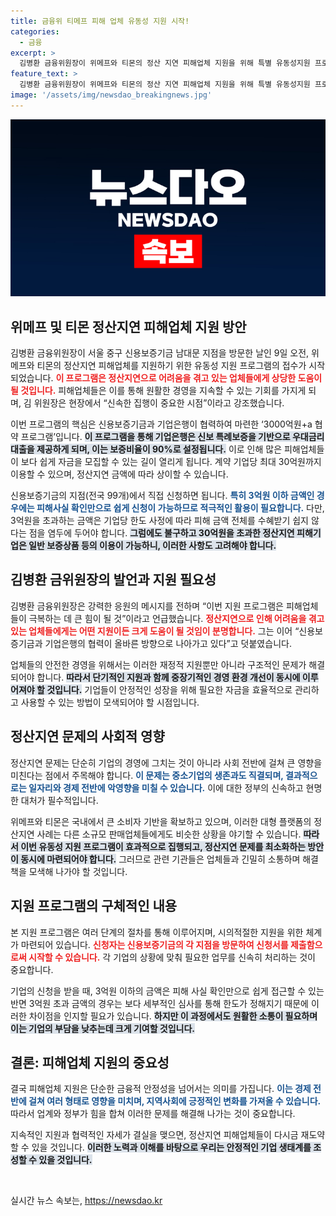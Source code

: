 ```yaml
---
title: 금융위 티메프 피해 업체 유동성 지원 시작!
categories:
  - 금융
excerpt: >
  김병환 금융위원장이 위메프와 티몬의 정산 지연 피해업체 지원을 위해 특별 유동성지원 프로그램을 점검했습니다. 최대 30억원 지원과 우대조건 제공, 신속한 집행이 절실한 시점! 클릭하여 자세한 내용을 확인하세요!
feature_text: >
  김병환 금융위원장이 위메프와 티몬의 정산 지연 피해업체 지원을 위해 특별 유동성지원 프로그램을 점검했습니다. 최대 30억원 지원과 우대조건 제공, 신속한 집행이 절실한 시점! 클릭하여 자세한 내용을 확인하세요!
image: '/assets/img/newsdao_breakingnews.jpg'
---
```


<p><img src="/assets/img/newsdao_breakingnews.jpg" alt="ranknews 속보" /></p>

<h2 data-ke-size="size26">위메프 및 티몬 정산지연 피해업체 지원 방안</h2>

<p data-ke-size="size16">김병환 금융위원장이 서울 중구 신용보증기금 남대문 지점을 방문한 날인 9일 오전, 위메프와 티몬의 정산지연 피해업체를 지원하기 위한 유동성 지원 프로그램의 접수가 시작되었습니다. <b><span style="color: #ee2323;">이 프로그램은 정산지연으로 어려움을 겪고 있는 업체들에게 상당한 도움이 될 것입니다.</span></b> 피해업체들은 이를 통해 원활한 경영을 지속할 수 있는 기회를 가지게 되며, 김 위원장은 현장에서 “신속한 집행이 중요한 시점”이라고 강조했습니다.</p>

<p data-ke-size="size16">이번 프로그램의 핵심은 신용보증기금과 기업은행이 협력하여 마련한 ‘3000억원+a 협약 프로그램’입니다. <b><span style="background-color: #21538527;">이 프로그램을 통해 기업은행은 신보 특례보증을 기반으로 우대금리 대출을 제공하게 되며, 이는 보증비율이 90%로 설정됩니다.</span></b> 이로 인해 많은 피해업체들이 보다 쉽게 자금을 모집할 수 있는 길이 열리게 됩니다. 계약 기업당 최대 30억원까지 이용할 수 있으며, 정산지연 금액에 따라 상이할 수 있습니다.</p>

<p data-ke-size="size16">신용보증기금의 지점(전국 99개)에서 직접 신청하면 됩니다. <b><span style="color: #1a5490;">특히 3억원 이하 금액인 경우에는 피해사실 확인만으로 쉽게 신청이 가능하므로 적극적인 활용이 필요합니다.</span></b> 다만, 3억원을 초과하는 금액은 기업당 한도 사정에 따라 피해 금액 전체를 수혜받기 쉽지 않다는 점을 염두에 두어야 합니다. <b><span style="background-color: #21538527;">그럼에도 불구하고 30억원을 초과한 정산지연 피해기업은 일반 보증상품 등의 이용이 가능하니, 이러한 사항도 고려해야 합니다.</span></b></p>

<h2 data-ke-size="size26">김병환 금위원장의 발언과 지원 필요성</h2>

<p data-ke-size="size16">김병환 금융위원장은 강력한 응원의 메시지를 전하며 “이번 지원 프로그램은 피해업체들이 극복하는 데 큰 힘이 될 것”이라고 언급했습니다. <b><span style="color: #ee2323;">정산지연으로 인해 어려움을 겪고 있는 업체들에게는 어떤 지원이든 크게 도움이 될 것임이 분명합니다.</span></b> 그는 이어 “신용보증기금과 기업은행의 협력이 올바른 방향으로 나아가고 있다”고 덧붙였습니다.</p>

<p data-ke-size="size16">업체들의 안전한 경영을 위해서는 이러한 재정적 지원뿐만 아니라 구조적인 문제가 해결되어야 합니다. <b><span style="background-color: #21538527;">따라서 단기적인 지원과 함께 중장기적인 경영 환경 개선이 동시에 이루어져야 할 것입니다.</span></b> 기업들이 안정적인 성장을 위해 필요한 자금을 효율적으로 관리하고 사용할 수 있는 방법이 모색되어야 할 시점입니다.</p>

<h2 data-ke-size="size26">정산지연 문제의 사회적 영향</h2>

<p data-ke-size="size16">정산지연 문제는 단순히 기업의 경영에 그치는 것이 아니라 사회 전반에 걸쳐 큰 영향을 미친다는 점에서 주목해야 합니다. <b><span style="color: #1a5490;">이 문제는 중소기업의 생존과도 직결되며, 결과적으로는 일자리와 경제 전반에 악영향을 미칠 수 있습니다.</span></b> 이에 대한 정부의 신속하고 현명한 대처가 필수적입니다.</p>

<p data-ke-size="size16">위메프와 티몬은 국내에서 큰 소비자 기반을 확보하고 있으며, 이러한 대형 플랫폼의 정산지연 사례는 다른 소규모 판매업체들에게도 비슷한 상황을 야기할 수 있습니다. <b><span style="background-color: #21538527;">따라서 이번 유동성 지원 프로그램이 효과적으로 집행되고, 정산지연 문제를 최소화하는 방안이 동시에 마련되어야 합니다.</span></b> 그러므로 관련 기관들은 업체들과 긴밀히 소통하며 해결책을 모색해 나가야 할 것입니다.</p>

<h2 data-ke-size="size26">지원 프로그램의 구체적인 내용</h2>

<p data-ke-size="size16">본 지원 프로그램은 여러 단계의 절차를 통해 이루어지며, 시의적절한 지원을 위한 체계가 마련되어 있습니다. <b><span style="color: #ee2323;">신청자는 신용보증기금의 각 지점을 방문하여 신청서를 제출함으로써 시작할 수 있습니다.</span></b> 각 기업의 상황에 맞춰 필요한 업무를 신속히 처리하는 것이 중요합니다.</p>

<p data-ke-size="size16">기업의 신청을 받을 때, 3억원 이하의 금액은 피해 사실 확인만으로 쉽게 접근할 수 있는 반면 3억원 초과 금액의 경우는 보다 세부적인 심사를 통해 한도가 정해지기 때문에 이러한 차이점을 인지할 필요가 있습니다. <b><span style="background-color: #21538527;">하지만 이 과정에서도 원활한 소통이 필요하며 이는 기업의 부담을 낮추는데 크게 기여할 것입니다.</span></b></p>

<h2 data-ke-size="size26">결론: 피해업체 지원의 중요성</h2>

<p data-ke-size="size16">결국 피해업체 지원은 단순한 금융적 안정성을 넘어서는 의미를 가집니다. <b><span style="color: #1a5490;">이는 경제 전반에 걸쳐 여러 형태로 영향을 미치며, 지역사회에 긍정적인 변화를 가져올 수 있습니다.</span></b> 따라서 업계와 정부가 힘을 합쳐 이러한 문제를 해결해 나가는 것이 중요합니다.</p>

<p data-ke-size="size16">지속적인 지원과 협력적인 자세가 결실을 맺으면, 정산지연 피해업체들이 다시금 재도약할 수 있을 것입니다. <b><span style="background-color: #21538527;">이러한 노력과 이해를 바탕으로 우리는 안정적인 기업 생태계를 조성할 수 있을 것입니다.</span></b></p>

<p data-ke-size="size16">&nbsp;</p>
실시간 뉴스 속보는, <a href="https://newsdao.kr" rel="dofollow">https://newsdao.kr</a>


